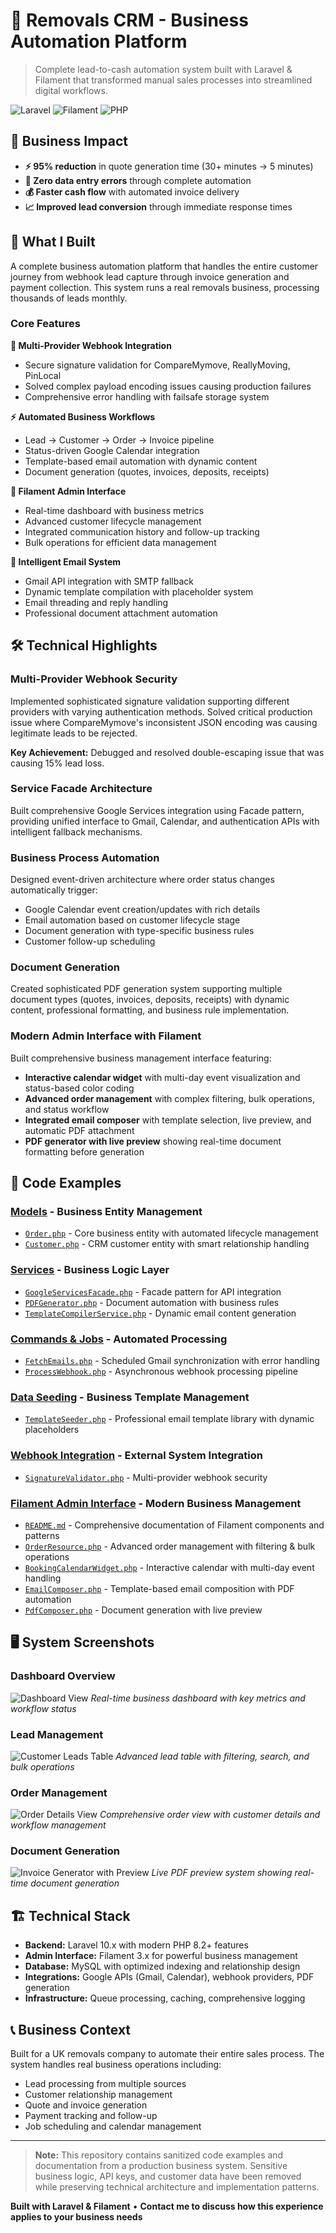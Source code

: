 # 🚛 Removals CRM - Business Automation Platform

> Complete lead-to-cash automation system built with Laravel & Filament that transformed manual sales processes into streamlined digital workflows.

![Laravel](https://img.shields.io/badge/Laravel-10.x-red?logo=laravel)
![Filament](https://img.shields.io/badge/Filament-3.x-yellow?logo=filament)
![PHP](https://img.shields.io/badge/PHP-8.2+-blue?logo=php)

## 🎯 Business Impact

- **⚡ 95% reduction** in quote generation time (30+ minutes → 5 minutes)
- **🎯 Zero data entry errors** through complete automation
- **💰 Faster cash flow** with automated invoice delivery
- **📈 Improved lead conversion** through immediate response times

## 🚀 What I Built

A complete business automation platform that handles the entire customer journey from webhook lead capture through invoice generation and payment collection. This system runs a real removals business, processing thousands of leads monthly.

### Core Features

**🔗 Multi-Provider Webhook Integration**

- Secure signature validation for CompareMymove, ReallyMoving, PinLocal
- Solved complex payload encoding issues causing production failures
- Comprehensive error handling with failsafe storage system

**⚡ Automated Business Workflows**

- Lead → Customer → Order → Invoice pipeline
- Status-driven Google Calendar integration
- Template-based email automation with dynamic content
- Document generation (quotes, invoices, deposits, receipts)

**💼 Filament Admin Interface**

- Real-time dashboard with business metrics
- Advanced customer lifecycle management
- Integrated communication history and follow-up tracking
- Bulk operations for efficient data management

**📧 Intelligent Email System**

- Gmail API integration with SMTP fallback
- Dynamic template compilation with placeholder system
- Email threading and reply handling
- Professional document attachment automation

## 🛠️ Technical Highlights

### **Multi-Provider Webhook Security**

Implemented sophisticated signature validation supporting different providers with varying authentication methods. Solved critical production issue where CompareMymove's inconsistent JSON encoding was causing legitimate leads to be rejected.

**Key Achievement:** Debugged and resolved double-escaping issue that was causing 15% lead loss.

### **Service Facade Architecture**

Built comprehensive Google Services integration using Facade pattern, providing unified interface to Gmail, Calendar, and authentication APIs with intelligent fallback mechanisms.

### **Business Process Automation**

Designed event-driven architecture where order status changes automatically trigger:

- Google Calendar event creation/updates with rich details
- Email automation based on customer lifecycle stage
- Document generation with type-specific business rules
- Customer follow-up scheduling

### **Document Generation**

Created sophisticated PDF generation system supporting multiple document types (quotes, invoices, deposits, receipts) with dynamic content, professional formatting, and business rule implementation.

### **Modern Admin Interface with Filament**

Built comprehensive business management interface featuring:

- **Interactive calendar widget** with multi-day event visualization and status-based color coding
- **Advanced order management** with complex filtering, bulk operations, and status workflow
- **Integrated email composer** with template selection, live preview, and automatic PDF attachment
- **PDF generator with live preview** showing real-time document formatting before generation

## 📁 Code Examples

### [**Models**](examples/models/) - Business Entity Management

- [`Order.php`](examples/models/Order.php) - Core business entity with automated lifecycle management
- [`Customer.php`](examples/models/Customer.php) - CRM customer entity with smart relationship handling

### [**Services**](examples/services/) - Business Logic Layer

- [`GoogleServicesFacade.php`](examples/services/GoogleServicesFacade.php) - Facade pattern for API integration
- [`PDFGenerator.php`](examples/services/PDFGenerator.php) - Document automation with business rules
- [`TemplateCompilerService.php`](examples/services/TemplateCompilerService.php) - Dynamic email content generation

### [**Commands & Jobs**](examples/commands/) - Automated Processing

- [`FetchEmails.php`](examples/commands/FetchEmails.php) - Scheduled Gmail synchronization with error handling
- [`ProcessWebhook.php`](examples/jobs/ProcessWebhook.php) - Asynchronous webhook processing pipeline

### [**Data Seeding**](examples/seeders/) - Business Template Management

- [`TemplateSeeder.php`](examples/seeders/TemplateSeeder.php) - Professional email template library with dynamic placeholders

### [**Webhook Integration**](examples/webhook/) - External System Integration

- [`SignatureValidator.php`](examples/webhook/SignatureValidator.php) - Multi-provider webhook security

### [**Filament Admin Interface**](examples/filament/) - Modern Business Management

- [`README.md`](examples/filament/README.md) - Comprehensive documentation of Filament components and patterns
- [`OrderResource.php`](examples/filament/resources/OrderResource.php) - Advanced order management with filtering & bulk operations
- [`BookingCalendarWidget.php`](examples/filament/widgets/BookingCalendarWidget.php) - Interactive calendar with multi-day event handling
- [`EmailComposer.php`](examples/filament/components/EmailComposer.php) - Template-based email composition with PDF automation
- [`PdfComposer.php`](examples/filament/components/PdfComposer.php) - Document generation with live preview

## 🖥️ System Screenshots

### Dashboard Overview

![Dashboard View](https://api.quickdigital.co.uk/storage/blog-content/8c26440a-c1c6-4b2a-bc64-7cdca3b9053d.jpg)
_Real-time business dashboard with key metrics and workflow status_

### Lead Management

![Customer Leads Table](https://api.quickdigital.co.uk/storage/blog-content/718f6ce0-e05d-4881-a459-a0088bb518e5.png)
_Advanced lead table with filtering, search, and bulk operations_

### Order Management

![Order Details View](https://api.quickdigital.co.uk/storage/blog-content/1663efa5-96ae-431d-b288-1b3ff311b205.png)
_Comprehensive order view with customer details and workflow management_

### Document Generation

![Invoice Generator with Preview](https://api.quickdigital.co.uk/storage/blog-content/26891ed0-4df1-4588-a2d1-9655a9c48ccd.jpg)
_Live PDF preview system showing real-time document generation_

## 🏗️ Technical Stack

- **Backend:** Laravel 10.x with modern PHP 8.2+ features
- **Admin Interface:** Filament 3.x for powerful business management
- **Database:** MySQL with optimized indexing and relationship design
- **Integrations:** Google APIs (Gmail, Calendar), webhook providers, PDF generation
- **Infrastructure:** Queue processing, caching, comprehensive logging

## 📞 Business Context

Built for a UK removals company to automate their entire sales process. The system handles real business operations including:

- Lead processing from multiple sources
- Customer relationship management
- Quote and invoice generation
- Payment tracking and follow-up
- Job scheduling and calendar management

---

> **Note:** This repository contains sanitized code examples and documentation from a production business system. Sensitive business logic, API keys, and customer data have been removed while preserving technical architecture and implementation patterns.

**Built with Laravel & Filament** • **Contact me to discuss how this experience applies to your business needs**

